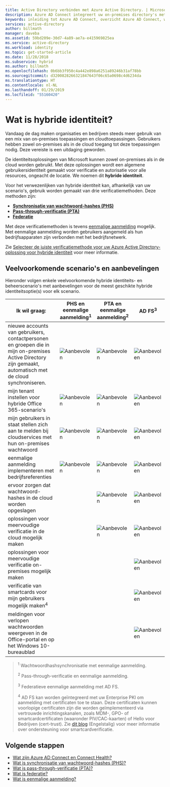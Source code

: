 ```yaml
---
title: Active Directory verbinden met Azure Active Directory. | Microsoft Docs
description: Azure AD Connect integreert uw on-premises directory's met Azure Active Directory. Hiermee kunt u een algemene identiteit bieden voor Office 365, Azure en SaaS toepassingen die zijn geïntegreerd met Azure AD.
keywords: inleiding tot Azure AD Connect, overzicht Azure AD Connect, wat is Azure AD Connect, Active Directory installeren
services: active-directory
author: billmath
manager: daveba
ms.assetid: 59bd209e-30d7-4a89-ae7a-e415969825ea
ms.service: active-directory
ms.workload: identity
ms.topic: get-started-article
ms.date: 11/28/2018
ms.subservice: hybrid
ms.author: billmath
ms.openlocfilehash: 0b6bb3f950c4a442e898a6251a89246b31af78bb
ms.sourcegitcommit: d3200828266321847643f06c65a0698c4d6234da
ms.translationtype: HT
ms.contentlocale: nl-NL
ms.lasthandoff: 01/29/2019
ms.locfileid: "55160420"
---
```

# <a name="what-is-hybrid-identity"></a>Wat is hybride identiteit? 

Vandaag de dag maken organisaties en bedrijven steeds meer gebruik van een mix van on-premises toepassingen en cloudtoepassingen.  Gebruikers hebben zowel on-premises als in de cloud toegang tot deze toepassingen nodig. Deze vereiste is een uitdaging geworden. 

De identiteitsoplossingen van Microsoft kunnen zowel on-premises als in de cloud worden gebruikt.  Met deze oplossingen wordt een algemene gebruikersidentiteit gemaakt voor verificatie en autorisatie voor alle resources, ongeacht de locatie. We noemen dit **hybride identiteit**.

Voor het verwezenlijken van hybride identiteit kan, afhankelijk van uw scenario's, gebruik worden gemaakt van drie verificatiemethoden.   Deze methoden zijn: 

- **[Synchronisatie van wachtwoord-hashes (PHS)](whatis-phs.md)**  
- **[Pass-through-verificatie (PTA)](how-to-connect-pta.md)**  
- **[Federatie](whatis-fed.md)** 

Met deze verificatiemethoden is tevens [eenmalige aanmelding](how-to-connect-sso.md) mogelijk.  Met eenmalige aanmelding worden gebruikers aangemeld als hun bedrijfsapparaten zijn verbonden met het bedrijfsnetwerk.

Zie [Selecteer de juiste verificatiemethode voor uw Azure Active Directory-oplossing voor hybride identiteit](https://docs.microsoft.com/azure/security/azure-ad-choose-authn) voor meer informatie. 

## <a name="common-scenarios-and-recommendations"></a>Veelvoorkomende scenario's en aanbevelingen 

Hieronder volgen enkele veelvoorkomende hybride identiteits- en beheerscenario's met aanbevelingen voor de meest geschikte hybride identiteitsoptie(s) voor elk scenario. 

|Ik wil graag:|PHS en eenmalige aanmelding<sup>1</sup>| PTA en eenmalige aanmelding<sup>2</sup> | AD FS<sup>3</sup>| 
|-----|-----|-----|-----| 
|nieuwe accounts van gebruikers, contactpersonen en groepen die in mijn on-premises Active Directory zijn gemaakt, automatisch met de cloud synchroniseren.|![Aanbevolen](./media/whatis-hybrid-identity/ic195031.png)| ![Aanbevolen](./media/whatis-hybrid-identity/ic195031.png) |![Aanbevolen](./media/whatis-hybrid-identity/ic195031.png)| 
|mijn tenant instellen voor hybride Office 365-scenario's|![Aanbevolen](./media/whatis-hybrid-identity/ic195031.png)| ![Aanbevolen](./media/whatis-hybrid-identity/ic195031.png) |![Aanbevolen](./media/whatis-hybrid-identity/ic195031.png)| 
|mijn gebruikers in staat stellen zich aan te melden bij cloudservices met hun on-premises wachtwoord|![Aanbevolen](./media/whatis-hybrid-identity/ic195031.png)| ![Aanbevolen](./media/whatis-hybrid-identity/ic195031.png) |![Aanbevolen](./media/whatis-hybrid-identity/ic195031.png)| 
|eenmalige aanmelding implementeren met bedrijfsreferenties|![Aanbevolen](./media/whatis-hybrid-identity/ic195031.png)| ![Aanbevolen](./media/whatis-hybrid-identity/ic195031.png) |![Aanbevolen](./media/whatis-hybrid-identity/ic195031.png)|  
|ervoor zorgen dat wachtwoord-hashes in de cloud worden opgeslagen| |![Aanbevolen](./media/whatis-hybrid-identity/ic195031.png)|![Aanbevolen](./media/whatis-hybrid-identity/ic195031.png)| 
|oplossingen voor meervoudige verificatie in de cloud mogelijk maken| |![Aanbevolen](./media/whatis-hybrid-identity/ic195031.png)|![Aanbevolen](./media/whatis-hybrid-identity/ic195031.png)| 
|oplossingen voor meervoudige verificatie on-premises mogelijk maken| | |![Aanbevolen](./media/whatis-hybrid-identity/ic195031.png)| 
|verificatie van smartcards voor mijn gebruikers mogelijk maken<sup>4</sup>| | |![Aanbevolen](./media/whatis-hybrid-identity/ic195031.png)| 
|meldingen voor verlopen wachtwoorden weergeven in de Office-portal en op het Windows 10-bureaublad| | |![Aanbevolen](./media/whatis-hybrid-identity/ic195031.png)| 

> <sup>1</sup> Wachtwoordhashsynchronisatie met eenmalige aanmelding. 
> 
> <sup>2</sup> Pass-through-verificatie en eenmalige aanmelding.  
> 
> <sup>3</sup> Federatieve eenmalige aanmelding met AD FS.  
>  
> <sup>4</sup> AD FS kan worden geïntegreerd met uw Enterprise PKI om aanmelding met certificaten toe te staan. Deze certificaten kunnen voorlopige certificaten zijn die worden geïmplementeerd via vertrouwde inrichtingskanalen, zoals MDM-, GPO- of smartcardcertificaten (waaronder PIV/CAC-kaarten) of Hello voor Bedrijven (cert-trust). Zie [dit blog](https://blogs.msdn.microsoft.com/samueld/2016/07/19/adfs-certauth-aad-o365/) (Engelstalig) voor meer informatie over ondersteuning voor smartcardverificatie. 
> 

## <a name="next-steps"></a>Volgende stappen 

- [Wat zijn Azure AD Connect en Connect Health?](whatis-azure-ad-connect.md) 
- [Wat is synchronisatie van wachtwoord-hashes (PHS)?](whatis-phs.md) 
- [Wat is pass-through-verificatie (PTA)?](how-to-connect-pta.md) 
- [Wat is federatie?](whatis-fed.md) 
- [Wat is eenmalige aanmelding?](how-to-connect-sso.md) 

